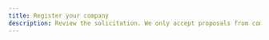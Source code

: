 ```yaml
---
title: Register your company
description: Review the solicitation. We only accept proposals from companies that have been officially invited to submit (via the Project Pitch process). You can check out our current SBIR solicitation or STTR solicitation to get a sense of NSF’s objectives.
---
```

